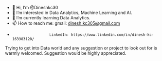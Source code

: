 - 👋 Hi, I’m @Dineshkc30
- 👀 I’m interested in Data Analytics, Machine Learning and AI.
- 🌱 I’m currently learning Data Analytics.
- 📫 How to reach me:     gmail: dinesh.kc305@gmail.com
-                      LinkedIn: https://www.linkedin.com/in/dinesh-kc-163983128/    

Trying to get into Data world and any suggestion or project to look out for is warmly welcomed. Suggestion would be highly appreciated. 
